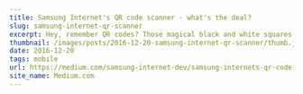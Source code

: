 ```yaml
---
title: Samsung Internet's QR code scanner - what's the deal?
slug: samsung-internet-qr-scanner
excerpt: Hey, remember QR codes? Those magical black and white squares that convey information and URLs...
thumbnail: /images/posts/2016-12-20-samsung-internet-qr-scanner/thumb.jpg
date: 2016-12-20
tags: mobile
url: https://medium.com/samsung-internet-dev/samsung-internets-qr-code-scanner-what-s-the-deal-20becb76f057
site_name: Medium.com
---
```


